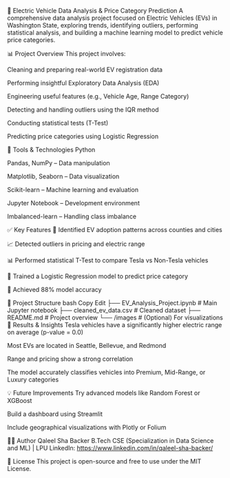 🚗 Electric Vehicle Data Analysis & Price Category Prediction
A comprehensive data analysis project focused on Electric Vehicles (EVs) in Washington State, exploring trends, identifying outliers, performing statistical analysis, and building a machine learning model to predict vehicle price categories.

📊 Project Overview
This project involves:

Cleaning and preparing real-world EV registration data

Performing insightful Exploratory Data Analysis (EDA)

Engineering useful features (e.g., Vehicle Age, Range Category)

Detecting and handling outliers using the IQR method

Conducting statistical tests (T-Test)

Predicting price categories using Logistic Regression

🧰 Tools & Technologies
Python

Pandas, NumPy – Data manipulation

Matplotlib, Seaborn – Data visualization

Scikit-learn – Machine learning and evaluation

Jupyter Notebook – Development environment

Imbalanced-learn – Handling class imbalance

✅ Key Features
🚗 Identified EV adoption patterns across counties and cities

📈 Detected outliers in pricing and electric range

📊 Performed statistical T-Test to compare Tesla vs Non-Tesla vehicles

🤖 Trained a Logistic Regression model to predict price category

🎯 Achieved 88% model accuracy

📁 Project Structure
bash
Copy
Edit
├── EV_Analysis_Project.ipynb     # Main Jupyter notebook
├── cleaned_ev_data.csv           # Cleaned dataset
├── README.md                     # Project overview
└── /images                       # (Optional) For visualizations
📌 Results & Insights
Tesla vehicles have a significantly higher electric range on average (p-value = 0.0)

Most EVs are located in Seattle, Bellevue, and Redmond

Range and pricing show a strong correlation

The model accurately classifies vehicles into Premium, Mid-Range, or Luxury categories

💡 Future Improvements
Try advanced models like Random Forest or XGBoost

Build a dashboard using Streamlit

Include geographical visualizations with Plotly or Folium

👨‍💻 Author
Qaleel Sha Backer
B.Tech CSE (Specialization in Data Science and ML) | LPU
LinkedIn: https://www.linkedin.com/in/qaleel-sha-backer/ 

📌 License
This project is open-source and free to use under the MIT License.
